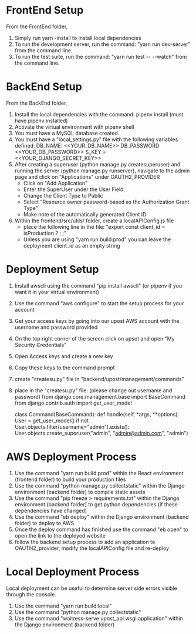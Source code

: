 # FrontEnd Setup

From the FrontEnd folder,

1. Simply run yarn -install to install local dependencies
2. To run the development server, run the command: "yarn run dev-server" from the command line.
3. To run the test suite, run the command: "yarn run test -- --watch" from the command line.

# BackEnd Setup

From the BackEnd folder,

1. Install the local dependencies with the command: pipenv install (must have pipenv installed)
2. Activate the virtual environment with pipenv shell
3. You must have a MySQL database created.
4. You must have a "local_settings.py" file with the following variables defined:
   DB_NAME: <<YOUR_DB_NAME>>
   DB_PASSWORD: <<YOUR_DB_PASSWORD>>
   S_KEY = <<YOUR_DJANGO_SECRET_KEY>>
5. After creating a superuser (python manage.py createsuperuser) and running the server (python manage.py runserver), navigate to the admin page and click on "Applications" under OAUTH2_PROVIDER
    - Click on "Add Application"
    - Enter the SuperUser under the User Field.
    - Change the Client Type to Public
    - Select "Resource owner password-based as the Authorization Grant Type"
    - Make note of the automatically generated Client ID.
6. Within the frontend/src/utils/ folder, create a localAPIConfig.js file
    - place the following line in the file: "export const client_id = isProduction ? <String of deployment client_id> : <String of local client_id>;"
    - Unless you are using "yarn run build:prod" you can leave the deployment client_id as an empty string

# Deployment Setup

1. Install awscli using the command "pip install awscli" (or pipenv if you want it in your virtual environment)
2. Use the command "aws configure" to start the setup process for your account
3. Get your access keys by going into our upost AWS account with the username and password provided
4. On the top right corner of the screen click on upsot and open "My Security Credentials"
5. Open Access keys and create a new key
6. Copy these keys to the command prompt
7. create "createsu.py" file in "backend/upost/management/commands"
8. place in the "createsu.py" file: (please change out username and password)
   from django.core.management.base import BaseCommand
   from django.contrib.auth import get_user_model


    class Command(BaseCommand):
        def handle(self, *args, **options):
            User = get_user_model()
            if not User.objects.filter(username="admin").exists():
                User.objects.create_superuser("admin", "admin@admin.com", "admin")

# AWS Deployment Process

1. Use the command "yarn run build:prod" within the React environment (frontend folder) to build your production files
2. Use the command "python manage.py collectstatic" within the Django environment (backend folder) to compile static assets
3. Use the command "pip freeze > requirements.txt" within the Django environment (backend folder) to get python dependencies (if these dependencies have changed)
4. Use the command "eb deploy" within the Django environment (backend folder) to deploy to AWS
5. Once the deploy command has finished use the command "eb open" to open the link to the deployed website
6. follow the backend setup process to add an application to OAUTH2_provider, modify the localAPIConfig file and re-deploy

# Local Deployment Process

Local deployment can be useful to determine server side errors visible through the console.

1. Use the command "yarn run build:local"
2. Use the command "python manage.py collectstatic"
3. Use the command "waitress-serve upost_api.wsgi:application" within the Django environment (backend folder)
